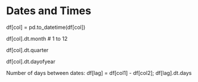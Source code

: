 # Dates and Times

df\[col\] = pd.to\_datetime\(df\[col\]\)

df\[col\].dt.month \# 1 to 12

df\[col\].dt.quarter

df\[col\].dt.dayofyear

Number of days between dates:  df\[lag\] = df\[col1\] - df\[col2\]; df\[lag\].dt.days

